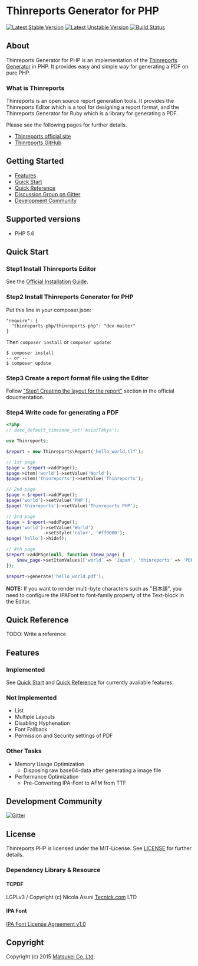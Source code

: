 # Thinreports Generator for PHP

[![Latest Stable Version](https://poser.pugx.org/thinreports-php/thinreports-php/version)](https://packagist.org/packages/thinreports-php/thinreports-php)
[![Latest Unstable Version](https://poser.pugx.org/thinreports-php/thinreports-php/v/unstable)](//packagist.org/packages/thinreports-php/thinreports-php)
[![Build Status](https://travis-ci.org/thinreports-php/thinreports-php.svg)](https://travis-ci.org/thinreports-php/thinreports-php)

## About

Thinreports Generator for PHP is an implementation of
the [Thinreports Generator](https://github.com/thinreports/thinreports-generator) in PHP.
It provides easy and simple way for generating a PDF on pure PHP.

### What is Thinreports

Thinreports is an open source report generation tools.
It provides the Thinreports Editor which is a tool for designing a report format,
and the Thinreports Generator for Ruby which is a library for generating a PDF.

Please see the following pages for further details.

  * [Thinreports official site](http://www.thinreports.org)
  * [Thinreports GitHub](https://github.com/thinreports)

## Getting Started

  * [Features](#features)
  * [Quick Start](#quick-start)
  * [Quick Reference](#quick-reference)
  * [Discussion Group on Gitter](https://gitter.im/thinreports-php/thinreports-php?utm_source=share-link&utm_medium=link&utm_campaign=share-link)
  * [Development Community](#development-community)

## Supported versions

  * PHP 5.6

## Quick Start

### Step1 Install Thinreports Editor

See the [Official Installation Guide](http://www.thinreports.org/documentation/en/getting-started/installation.html).

### Step2 Install Thinreports Generator for PHP

Put this line in your composer.json:

    "require": {
      "thinreports-php/thinreports-php": "dev-master"
    }

Then `composer install` or `composer update`:

    $ composer install
    -- or --
    $ composer update

### Step3 Create a report format file using the Editor

Follow ["Step1 Creating the layout for the report"](http://www.thinreports.org/documentation/en/getting-started/quickstart.html#toc-2) section in the official doucmentation.

### Step4 Write code for generating a PDF

```php
<?php
// date_default_timezone_set('Asia/Tokyo');

use Thinreports;

$report = new Thinreports\Report('hello_world.tlf');

// 1st page
$page = $report->addPage();
$page->item('world')->setValue('World');
$page->item('thinreports')->setValue('Thinreports');

// 2nd page
$page = $report->addPage();
$page('world')->setValue('PHP');
$page('thinreports')->setValue('Thinreports PHP');

// 3rd page
$page = $report->addPage();
$page('world')->setValue('World')
              ->setStyle('color', '#ff0000');
$page('hello')->hide();

// 4th page
$report->addPage(null, function ($new_page) {
    $new_page->setItemValues(['world' => 'Japan', 'thinreports' => 'PDF']);
});

$report->generate('hello_world.pdf');
```

**NOTE:**
If you want to render multi-byte characters such as "日本語",
you need to configure the IPAFont to font-family property of the Text-block in the Editor.

## Quick Reference

TODO: Write a reference

## Features

### Implemented

See [Quick Start](#quick-start) and [Quick Reference](#quick-reference)
for currently available features.

### Not Implemented

  * List
  * Multiple Layouts
  * Disabling Hyphenation
  * Font Fallback
  * Permission and Security settings of PDF

### Other Tasks

  * Memory Usage Optimization
    * Disposing raw base64-data after generating a image file
  * Performance Optimization
    * Pre-Converting IPA-Font to AFM from TTF

## Development Community

[![Gitter](https://badges.gitter.im/Join%20Chat.svg)](https://gitter.im/thinreports-php/thinreports-php/dev)

## License

Thinreports PHP is licensed under the MIT-License.
See [LICENSE](https://github.com/thinreports-php/thinreports-php/blob/master/LICENSE) for further details.

### Dependency Library & Resource

#### TCPDF

LGPLv3 / Copyright (c) Nicola Asuni [Tecnick.com](http://www.tecnick.com) LTD

#### IPA Font

[IPA Font License Agreement v1.0](http://ipafont.ipa.go.jp/ipa_font_license_v1.html)

## Copyright

Copyright (c) 2015 [Matsukei Co.,Ltd](http://www.matsukei.co.jp).
